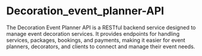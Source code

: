 # Decoration_event_planner-API
The Decoration Event Planner API is a RESTful backend service designed to manage event decoration services. It provides endpoints for handling services, packages, bookings, and payments, making it easier for event planners, decorators, and clients to connect and manage their event needs.
